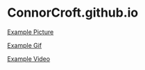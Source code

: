 # ConnorCroft.github.io

[Example Picture](ConnorCroft.github.io/image.jpg)

[Example Gif](ConnorCroft.github.io/UHcdoyp.gif)

[Example Video](https://d2v9y0dukr6mq2.cloudfront.net/video/watermark/slow-motion-falling-money_-jjatxweb__WL.mp4?response-content-disposition=attachment)
